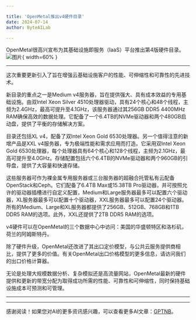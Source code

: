 ```yaml
---

title: 'OpenMetal推出v4硬件目录'
date: 2024-07-14
author: ByteAILab

---
```


OpenMetal很高兴宣布为其基础设施即服务（IaaS）平台推出第4版硬件目录。![图片](https://ai-techpark.com/wp-content/uploads/2024/07/OpenMetal-960x540.jpg){ width=60% }

---
这次重要更新引入了旨在增强云基础设施客户的性能、可伸缩性和可靠性的先进技术。

新目录的重点之一是Medium v4服务器，旨在提供强大、具有成本效益的专用基础设施。由双Intel Xeon Silver 4510处理器驱动，具有24个核心和48个线程，主频为2.4GHz，最高可提升至4.1GHz，该服务器通过其256GB DDR5 4400MHz RAM确保高效的数据处理。它配备了一个6.4TB的NVMe驱动器和两个480GB启动盘，提供了平衡的存储解决方案。

目录还包括XL v4，配备了双Intel Xeon Gold 6530处理器。另一个值得注意的新增产品是XXL v4服务器，专为极端性能和需求应用而打造。它采用双Intel Xeon Gold 6530处理器，每个处理器具有64个核心和128个线程，主频为2.1GHz，最高可提升至4.0GHz。存储配置包括六个6.4TB的NVMe驱动器和两个960GB的引导盘，提供了大容量和快速存储。

这些服务器可作为裸金属专用服务器或三台服务器的超融合托管私有云配备OpenStack和Ceph。它们配备了6.4TB Max或15.38TB Pro驱动器，并可按照允许的驱动器插槽进行自定义配置，Medium和Large服务器最多可以配置六个驱动器，XL服务器最多可以配置十个驱动器，XXL服务器最多可以配置24个驱动器。所有的Medium、Large和XL服务器都提供了256GB、512GB、768GB和1TB DDR5 RAM的选项。此外，XXL还提供了2TB DDR5 RAM的选项。

v4硬件可以在OpenMetal的三个数据中心中访问：美国的华盛顿特区和洛杉矶，荷兰的阿姆斯特丹。

除了硬件升级，OpenMetal还改进了其出口定价模型，与公共云服务提供商相比，提供了更多的价值。有关OpenMetal出口价格模型的更多信息，请访问我们的出口价格计算器。

无论是处理大规模数据分析、复杂模拟还是高流量网站，OpenMetal最新的硬件提供和更新的带宽分配为取得成功所需的性能、可靠性和可伸缩性，同时保持基础设施成本可预测和可管理。

---
---
感谢阅读！如果您对AI的更多资讯感兴趣，可以查看更多AI文章：[GPTNB](https://gptnb.com)。